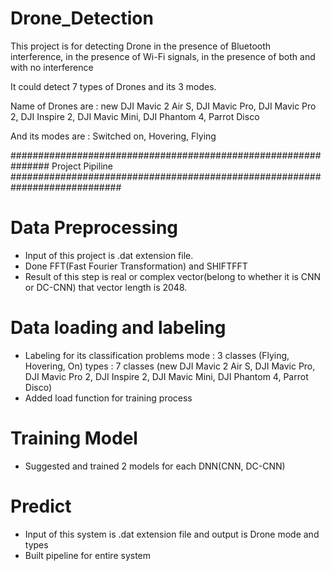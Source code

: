 # Drone_Detection

This project is for detecting Drone in the presence of Bluetooth interference, in the presence of Wi-Fi signals, in the presence of both and with no interference

It could detect 7 types of Drones and its 3 modes.

Name of Drones are :  new DJI Mavic 2 Air S, DJI Mavic Pro, DJI Mavic Pro 2, DJI Inspire 2, DJI Mavic Mini, DJI Phantom 4, Parrot Disco

And its modes are  :  Switched on, Hovering, Flying
                      
###############################################################   Project Pipiline    ############################################################################

# Data Preprocessing
 - Input of this project is .dat extension file.
 - Done FFT(Fast Fourier Transformation) and SHIFTFFT
 - Result of this step is real or complex vector(belong to whether it is CNN or DC-CNN) that vector length is 2048.
# Data loading and labeling
 - Labeling for its classification problems
    mode : 3 classes (Flying, Hovering, On)
    types : 7 classes (new DJI Mavic 2 Air S, DJI Mavic Pro, DJI Mavic Pro 2, DJI Inspire 2, DJI Mavic Mini, DJI Phantom 4, Parrot Disco)
 - Added load function for training process
# Training Model
 - Suggested and trained 2 models for each DNN(CNN, DC-CNN)
# Predict
 - Input of this system is .dat extension file and output is Drone mode and types
 - Built pipeline for entire system
